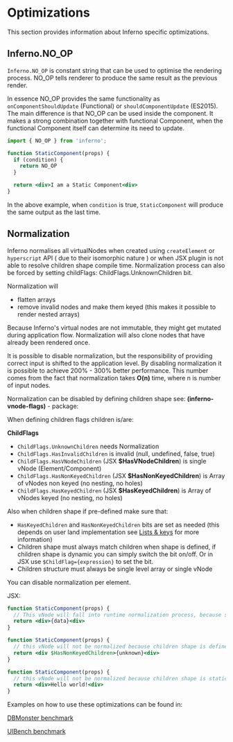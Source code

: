 # Optimizations
This section provides information about Inferno specific optimizations.

## Inferno.NO_OP
`Inferno.NO_OP` is constant string that can be used to optimise the rendering process. NO_OP tells renderer to produce the same result as the previous render.

In essence NO_OP provides the same functionality as `onComponentShouldUpdate` (Functional) or `shouldComponentUpdate` (ES2015).
The main difference is that NO_OP can be used inside the component. It makes a strong combination together with functional Component, when the functional Component itself can determine its need to update.

```jsx
import { NO_OP } from 'inferno';

function StaticComponent(props) {
  if (condition) {
    return NO_OP
  }

  return <div>I am a Static Component<div>
}
```

In the above example, when `condition` is true, `StaticComponent` will produce the same output as the last time.

## Normalization
Inferno normalises all virtualNodes when created using `createElement` or `hyperscript` API ( due to their isomorphic nature )
or when JSX plugin is not able to resolve children shape compile time. Normalization process can also be forced by setting
childFlags: ChildFlags.UnknownChildren bit.

Normalization will

- flatten arrays
- remove invalid nodes and make them keyed (this makes it possible to render nested arrays)

Because Inferno's virtual nodes are not immutable, they might get mutated during application flow.
Normalization will also clone nodes that have already been rendered once.

It is possible to disable normalization, but the responsibility of providing correct input is shifted to the application level.
By disabling normalization it is possible to achieve 200% - 300% better performance. This number comes from the fact that normalization takes **O(n)** time, where n is number of input nodes.

Normalization can be disabled by defining children shape see: **(inferno-vnode-flags)** - package:

When defining children flags children is/are:

**ChildFlags**
- `ChildFlags.UnknownChildren` needs Normalization
- `ChildFlags.HasInvalidChildren` is invalid (null, undefined, false, true)
- `ChildFlags.HasVNodeChildren` (JSX **$HasVNodeChildren**) is single vNode (Element/Component)
- `ChildFlags.HasNonKeyedChildren` (JSX **$HasNonKeyedChildren**) is Array of vNodes non keyed (no nesting, no holes)
- `ChildFlags.HasKeyedChildren` (JSX **$HasKeyedChildren**) is Array of vNodes keyed (no nesting, no holes)

Also when children shape if pre-defined make sure that:
- `HasKeyedChildren` and `HasNonKeyedChildren` bits are set as needed (this depends on user land implementation see [Lists & keys](/docs/guides/benefits/list-rendering) for more information)
- Children shape must always match children when shape is defined, if children shape is dynamic you can simply switch the bit on/off. Or in JSX use `$ChildFlag={expression}` to set the bit.
- Children structure must always be single level array or single vNode

You can disable normalization per element.

JSX:
```jsx
function StaticComponent(props) {
  // This vNode will fall into runtime normalization process, because shape of chilren is unknown compile time
  return <div>{data}<div>
}
```

```jsx
function StaticComponent(props) {
  // this vNode will not be normalized because children shape is defined
  return <div $HasNonKeyedChildren>{unknown}<div>
}
```

```jsx
function StaticComponent(props) {
  // this vNode will not be normalized because children shape is static and no shape needs to be added
  return <div>Hello world!<div>
}
```

Examples on how to use these optimizations can be found in:

[DBMonster benchmark](https://github.com/infernojs/inferno/blob/master/benchmarks/dbmonster/app.js)

[UIBench benchmark](https://github.com/infernojs/inferno/blob/master/benchmarks/uibench/app.js)

